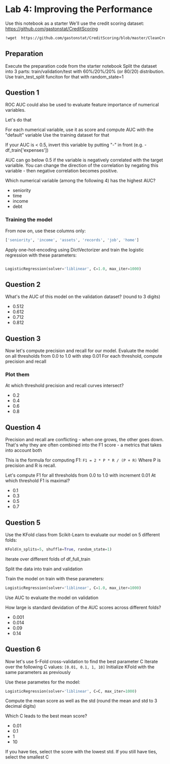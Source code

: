 # Lab 4: Improving the Performance

Use this notebook as a starter
We'll use the credit scoring dataset: https://github.com/gastonstat/CreditScoring

```bash
!wget  https://github.com/gastonstat/CreditScoring/blob/master/CleanCreditScoring.csv?raw=true
```

## Preparation
Execute the preparation code from the starter notebook
Split the dataset into 3 parts: train/validation/test with 60%/20%/20% (or 80/20) distribution. Use train_test_split funciton for that with random_state=1

## Question 1
ROC AUC could also be used to evaluate feature importance of numerical variables.

Let's do that

For each numerical variable, use it as score and compute AUC with the "default" variable Use the training dataset for that

If your AUC is < 0.5, invert this variable by putting "-" in front (e.g. -df_train['expenses'])

AUC can go below 0.5 if the variable is negatively correlated with the target varialble. You can change the direction of the correlation by negating this variable - then negative correlation becomes positive.

Which numerical variable (among the following 4) has the highest AUC?
 * seniority
 * time
 * income
 * debt

### Training the model
From now on, use these columns only:

```python
['seniority', 'income', 'assets', 'records', 'job', 'home']
```

Apply one-hot-encoding using DictVectorizer and train the logistic regression with these parameters:
```python

LogisticRegression(solver='liblinear', C=1.0, max_iter=1000)
```

## Question 2

What's the AUC of this model on the validation dataset? (round to 3 digits)

 * 0.512 
 * 0.612 
 * 0.712 
 * 0.812

## Question 3
Now let's compute precision and recall for our model.
Evaluate the model on all thresholds from 0.0 to 1.0 with step 0.01 For each threshold, compute precision and recall

### Plot them
At which threshold precision and recall curves intersect?
 * 0.2 
 * 0.4 
 * 0.6 
 * 0.8

## Question 4

Precision and recall are conflicting - when one grows, the other goes down. That's why they are often combined into the F1 score - a metrics that takes into account both

This is the formula for computing F1:
`F1 = 2 * P * R / (P + R)`
Where P is precision and R is recall.

Let's compute F1 for all thresholds from 0.0 to 1.0 with increment 0.01 At which threshold F1 is maximal?
 * 0.1
 * 0.3
 * 0.5 
 * 0.7

## Question 5
Use the KFold class from Scikit-Learn to evaluate our model on 5 different folds:

```python
KFold(n_splits=5, shuffle=True, random_state=1)
```

Iterate over different folds of df_full_train

Split the data into train and validation

Train the model on train with these parameters: 

```python
LogisticRegression(solver='liblinear', C=1.0, max_iter=1000)
```

Use AUC to evaluate the model on validation

How large is standard devidation of the AUC scores across different folds?
 * 0.001 
 * 0.014
 * 0.09
 * 0.14

## Question 6
Now let's use 5-Fold cross-validation to find the best parameter C
Iterate over the following C values: `[0.01, 0.1, 1, 10]`
Initialize KFold with the same parameters as previously

Use these parametes for the model: 

```python
LogisticRegression(solver='liblinear', C=C, max_iter=1000)
```
 Compute the mean score as well as the std (round the mean and std to 3 decimal digits)

Which C leads to the best mean score?
 * 0.01 
 *  0.1 
 * 1 
 * 10

If you have ties, select the score with the lowest std. If you still have ties, select the smallest C
